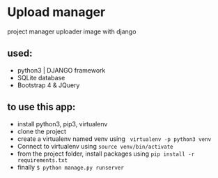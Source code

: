 # Upload manager
project manager uploader image with django

## used:
- python3 | DJANGO framework
- SQLite database
- Bootstrap 4 & JQuery

## to use this app:
- install python3, pip3, virtualenv
- clone the project 
- create a virtualenv named venv using ``` virtualenv -p python3 venv```
- Connect to virtualenv using ``` source venv/bin/activate ```
- from the project folder, install packages using ``` pip install -r requirements.txt ```
- finally ```$ python manage.py runserver```
